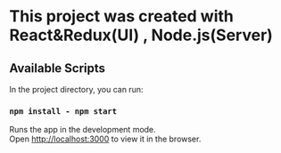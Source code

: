 # This project was created with React&Redux(UI) , Node.js(Server)

## Available Scripts

In the project directory, you can run:

### `npm install - npm start`

Runs the app in the development mode.<br />
Open [http://localhost:3000](http://localhost:3000) to view it in the browser.
